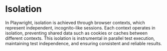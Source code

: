 # Isolation

<Text>
In Playwright, isolation is achieved through browser contexts, which represent independent, incognito-like sessions. Each context operates in isolation, preventing shared data such as cookies or caches between different contexts. This isolation is instrumental in parallel test execution, maintaining test independence, and ensuring consistent and reliable results.
</Text>
